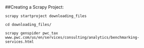 ##Creating a Scrapy Project: 

```
scrapy startproject downloading_files

cd downloading_files/

scrapy genspider pwc_tax www.pwc.com/us/en/services/consulting/analytics/benchmarking-services.html
```
